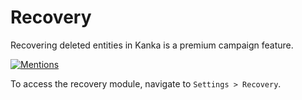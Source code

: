 # Recovery

Recovering deleted entities in Kanka is a premium campaign feature.

[![Mentions](https://img.youtube.com/vi/tN0-INFxGac/0.jpg)](https://youtu.be/tN0-INFxGac)

To access the recovery module, navigate to `Settings > Recovery`.